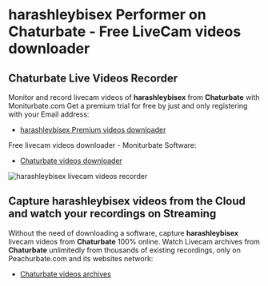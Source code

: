 # harashleybisex Performer on Chaturbate - Free LiveCam videos downloader

## Chaturbate Live Videos Recorder

Monitor and record livecam videos of **harashleybisex** from **Chaturbate** with Moniturbate.com
Get a premium trial for free by just and only registering with your Email address:
* [harashleybisex Premium videos downloader](https://moniturbate.com/request-demo-licence-key.html)

Free livecam videos downloader - Moniturbate Software:
* [Chaturbate videos downloader](https://moniturbate.com/moniturbate-download-software.html)

![harashleybisex livecam videos recorder](https://peachurnet.com/templates/moniturbate-software.png)


## Capture harashleybisex videos from the Cloud and watch your recordings on Streaming

Without the need of downloading a software, capture **harashleybisex** livecam videos from **Chaturbate** 100% online.
Watch Livecam archives from **Chaturbate** unlimitedly from thousands of existing recordings, only on Peachurbate.com and its websites network:
* [Chaturbate videos archives](https://peachurnet.com/)